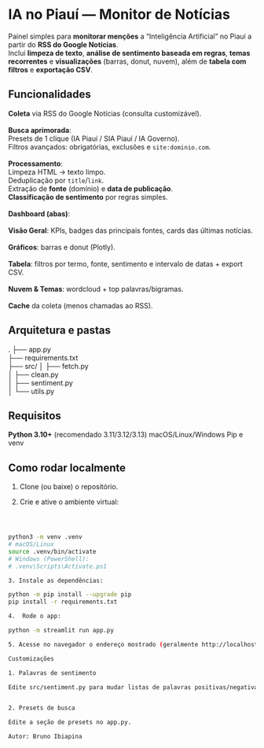 # IA no Piauí — Monitor de Notícias 

Painel simples para **monitorar menções** a “Inteligência Artificial” no Piauí a partir do **RSS do Google Notícias**.  
Inclui **limpeza de texto**, **análise de sentimento baseada em regras**, **temas recorrentes** e **visualizações** (barras, donut, nuvem), além de **tabela com filtros** e **exportação CSV**.

## Funcionalidades

**Coleta** via RSS do Google Notícias (consulta customizável).<br><br>
**Busca aprimorada**:<br>
Presets de 1 clique (IA Piauí / SIA Piauí / IA Governo).<br>
Filtros avançados: obrigatórias, exclusões e `site:dominio.com`.<br><br>
**Processamento**:<br>
Limpeza HTML → texto limpo.<br>
Deduplicação por `title`/`link`.<br>
Extração de **fonte** (domínio) e **data de publicação**.<br>
**Classificação de sentimento** por regras simples.<br><br>
**Dashboard (abas)**:<br><br>
**Visão Geral**: KPIs, badges das principais fontes, cards das últimas notícias.<br><br>
**Gráficos**: barras e donut (Plotly).<br><br>
**Tabela**: filtros por termo, fonte, sentimento e intervalo de datas + export CSV.<br><br>
**Nuvem & Temas**: wordcloud + top palavras/bigramas.<br><br>
**Cache** da coleta (menos chamadas ao RSS).<br>

## Arquitetura e pastas

.
├── app.py                     
├── requirements.txt           
├── src/
│   ├── fetch.py               
│   ├── clean.py               
│   ├── sentiment.py           
│   └── utils.py               

          

## Requisitos

**Python 3.10+** (recomendado 3.11/3.12/3.13)
macOS/Linux/Windows
Pip e venv

## Como rodar localmente

1. Clone (ou baixe) o repositório.

2. Crie e ative o ambiente virtual: 
```bash



python3 -m venv .venv
# macOS/Linux
source .venv/bin/activate
# Windows (PowerShell):
# .venv\Scripts\Activate.ps1

3. Instale as dependências:

python -m pip install --upgrade pip
pip install -r requirements.txt

4.	Rode o app:

python -m streamlit run app.py

5. Acesse no navegador o endereço mostrado (geralmente http://localhost:8501).

Customizações

1. Palavras de sentimento

Edite src/sentiment.py para mudar listas de palavras positivas/negativas.


2. Presets de busca

Edite a seção de presets no app.py.

Autor: Bruno Ibiapina
